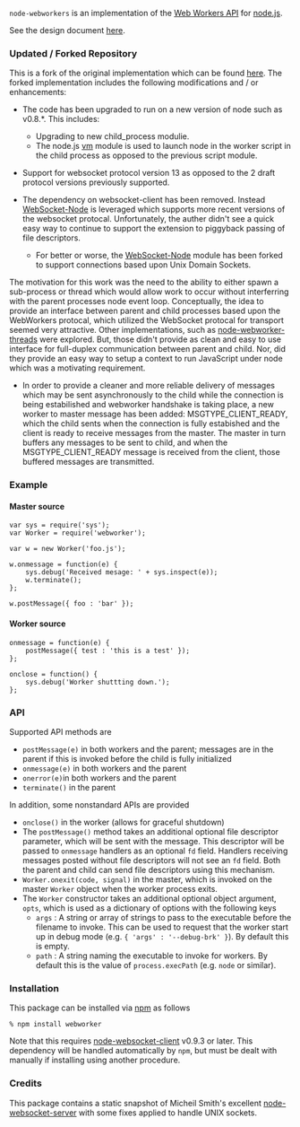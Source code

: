 `node-webworkers` is an implementation of the [Web Workers
API](http://www.whatwg.org/specs/web-workers/current-work/) for
[node.js](http://nodejs.org).

See the design document
[here](http://blog.std.in/2010/07/08/nodejs-webworker-design/).

### Updated / Forked Repository

This is a fork of the original implementation which can be found [here](https://github.com/pgriess/node-webworker.git). The forked implementation includes the following modifications and / or enhancements:

  * The code has been upgraded to run on a new version of node such as v0.8.*. This includes:

    * Upgrading to new child_process modulie.
    * The node.js [vm](http://nodejs.org/api/vm.html) module is used to launch node in the worker script in the child process as opposed to the previous script module.

  * Support for websocket protocol version 13 as opposed to the 2 draft protocol versions previously supported.

  * The dependency on websocket-client has been removed. Instead [WebSocket-Node](https://github.com/Worlize/WebSocket-Node.git) is leveraged which supports more recent versions of the websocket protocal. Unfortunately, the auther didn't see a quick easy way to continue to support the extension to piggyback passing of file descriptors.

    * For better or worse, the  [WebSocket-Node](https://github.com/Worlize/WebSocket-Node.git) module has been forked to support connections based upon Unix Domain Sockets.

The motivation for this work was the need to the ability to either spawn a sub-process or thread which would allow work to occur without interferring with the parent processes node event loop. Conceptually, the idea to provide an interface between parent and child processes based upon the WebWorkers protocal, which utilized the WebSocket protocal for transport seemed very attractive. Other implementations, such as [node-webworker-threads](https://github.com/audreyt/node-webworker-threads) were explored. But, those didn't provide as clean and easy to use interface for full-duplex communication between parent and child. Nor, did they provide an easy way to setup a context to run JavaScript under node which was a motivating requirement.

  * In order to provide a cleaner and more reliable delivery of messages which may be sent asynchronously to the child while the connection is being estabilished and webworker handshake is taking place, a new worker to master message has been added: MSGTYPE_CLIENT_READY, which the child sents when the connection is fully estabished and the client is ready to receive messages from the master. The master in turn buffers any messages to be sent to child, and when the MSGTYPE_CLIENT_READY message is received from the client,  those buffered messages are transmitted.

### Example

#### Master source

    var sys = require('sys');
    var Worker = require('webworker');
    
    var w = new Worker('foo.js');
    
    w.onmessage = function(e) {
        sys.debug('Received mesage: ' + sys.inspect(e));
        w.terminate();
    };
    
    w.postMessage({ foo : 'bar' });

#### Worker source

    onmessage = function(e) {
        postMessage({ test : 'this is a test' });
    };
    
    onclose = function() {
        sys.debug('Worker shuttting down.');
    };

### API

Supported API methods are

   * `postMessage(e)` in both workers and the parent; messages are in the
     parent if this is invoked before the child is fully initialized
   * `onmessage(e)` in both workers and the parent
   * `onerror(e)`in both workers and the parent
   * `terminate()` in the parent

In addition, some nonstandard APIs are provided

   * `onclose()` in the worker (allows for graceful shutdown)
   * The `postMessage()` method takes an additional optional file descriptor parameter, which
     will be sent with the message. This descriptor will be passed to
     `onmessage` handlers as an optional `fd` field. Handlers receiving
     messages posted without file descriptors will not see an `fd` field. Both
     the parent and child can send file descriptors using this mechanism.
   * `Worker.onexit(code, signal)` in the master, which is invoked on the
     master `Worker` object when the worker process exits.
   * The `Worker` constructor takes an additional optional object argument,
     `opts`, which is used as a dictionary of options with the following keys
      * `args` : A string or array of strings to pass to the executable before the filename to invoke. This can be used to request that the worker start up in debug mode (e.g. `{ 'args' : '--debug-brk' }`). By default this is empty.
      * `path` : A string naming the executable to invoke for workers. By default this is the value of `process.execPath` (e.g. `node` or similar).

### Installation

This package can be installed via [npm](http://npmjs.org/) as follows

    % npm install webworker

Note that this requires
[node-websocket-client](http://github.com/pgriess/node-websocket-client) v0.9.3
or later. This dependency will be handled automatically by `npm`, but must be
dealt with manually if installing using another procedure.

### Credits

This package contains a static snapshot of Micheil Smith's excellent
[node-websocket-server](http://github.com/miksago/node-websocket-server) with
some fixes applied to handle UNIX sockets.
